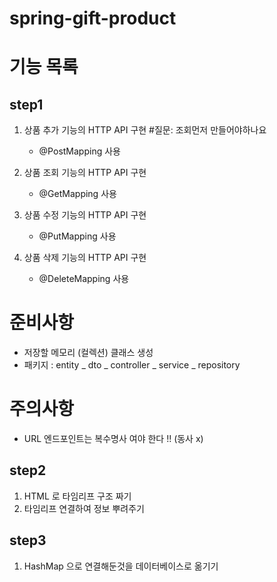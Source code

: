# spring-gift-product
# 기능 목록 

## step1
1. 상품 추가 기능의 HTTP API 구현 #질문: 조회먼저 만들어야하나요
    - @PostMapping 사용 
2. 상품 조회 기능의 HTTP API 구현
   - @GetMapping 사용

3. 상품 수정 기능의 HTTP API 구현
   - @PutMapping 사용

4. 상품 삭제 기능의 HTTP API 구현
    - @DeleteMapping 사용 

# 준비사항
 - 저장할 메모리 (컬렉션) 클래스 생성
 - 패키지 : entity _ dto _ controller _ service _ repository 

# 주의사항
- URL 엔드포인트는 복수명사 여야 한다 !! (동사 x)



## step2
1. HTML 로 타임리프 구조 짜기 
2. 타임리프 연결하여 정보 뿌려주기 


## step3
1. HashMap 으로 연결해둔것을 데이터베이스로 옮기기 